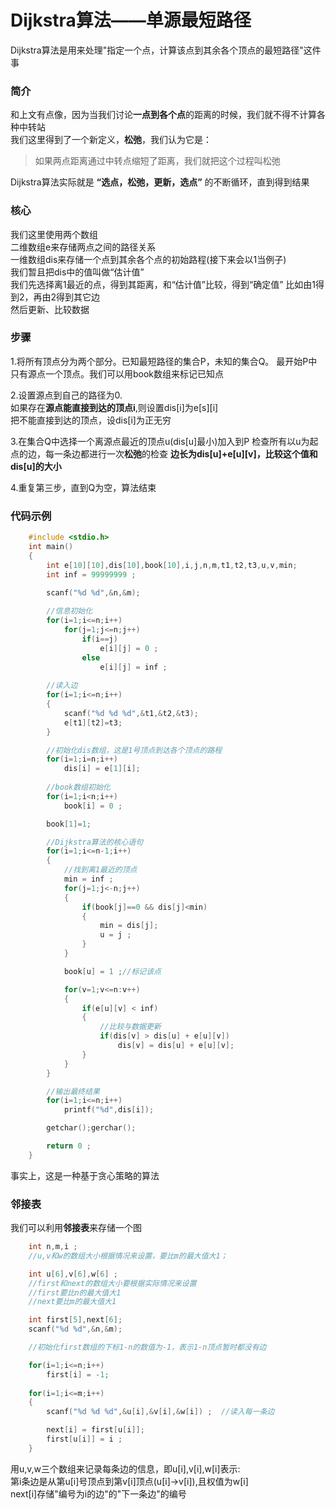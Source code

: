 # Dijkstra算法——单源最短路径    
Dijkstra算法是用来处理"指定一个点，计算该点到其余各个顶点的最短路径"这件事  

### 简介
和上文有点像，因为当我们讨论**一点到各个点**的距离的时候，我们就不得不计算各种中转站    
我们这里得到了一个新定义，**松弛**，我们认为它是：  
>如果两点距离通过中转点缩短了距离，我们就把这个过程叫松弛    

Dijkstra算法实际就是 **“选点，松弛，更新，选点”** 的不断循环，直到得到结果    

### 核心
我们这里使用两个数组    
二维数组e来存储两点之间的路径关系   
一维数组dis来存储一个点到其余各个点的初始路程(接下来会以1当例子)    
我们暂且把dis中的值叫做“估计值”     
我们先选择离1最近的点，得到其距离，和“估计值”比较，得到“确定值” 
比如由1得到2，再由2得到其它边   
然后更新、比较数据  

### 步骤
1.将所有顶点分为两个部分。已知最短路径的集合P，未知的集合Q。
最开始P中只有源点一个顶点。我们可以用book数组来标记已知点   

2.设置源点到自己的路径为0.  
如果存在**源点能直接到达的顶点i**,则设置dis[i]为e[s][i]     
把不能直接到达的顶点，设dis[i]为正无穷  

3.在集合Q中选择一个离源点最近的顶点u(dis[u]最小)加入到P 
检查所有以u为起点的边，每一条边都进行一次**松弛**的检查 
**边长为dis[u]+e[u][v]，比较这个值和dis[u]的大小**  

4.重复第三步，直到Q为空，算法结束   

### 代码示例
```c
    #include <stdio.h>
    int main()
    {
        int e[10][10],dis[10],book[10],i,j,n,m,t1,t2,t3,u,v,min;
        int inf = 99999999 ; 
        
        scanf("%d %d",&n,&m);

        //信息初始化
        for(i=1;i<=n;i++)
            for(j=1;j<=n;j++)
                if(i==j)    
                    e[i][j] = 0 ;
                else        
                    e[i][j] = inf ; 
        
        //读入边    
        for(i=1;i<=n;i++)
        {
            scanf("%d %d %d",&t1,&t2,&t3);
            e[t1][t2]=t3;
        }

        //初始化dis数组，这是1号顶点到达各个顶点的路程  
        for(i=1;i=n;i++)
            dis[i] = e[1][i];
        
        //book数组初始化
        for(i=1;i<n;i++)
            book[i] = 0 ;

        book[1]=1;

        //Dijkstra算法的核心语句  
        for(i=1;i<=n-1;i++)
        {
            //找到离1最近的顶点
            min = inf ; 
            for(j=1;j<-n;j++)
            {
                if(book[j]==0 && dis[j]<min)
                {
                    min = dis[j];
                    u = j ;
                }
            }

            book[u] = 1 ;//标记该点

            for(v=1;v<=n:v++)
            {
                if(e[u][v] < inf)
                {
                    //比较与数据更新
                    if(dis[v] > dis[u] + e[u][v])
                        dis[v] = dis[u] + e[u][v];
                }
            }
        }

        //输出最终结果
        for(i=1;i<=n;i++)
            printf("%d",dis[i]);

        getchar();gerchar();

        return 0 ;
    }
```
事实上，这是一种基于贪心策略的算法  

### 邻接表  
我们可以利用**邻接表**来存储一个图  
```C
    int n,m,i ; 
    //u,v和w的数组大小根据情况来设置，要比m的最大值大1；

    int u[6],v[6],w[6] ;
    //first和next的数组大小要根据实际情况来设置
    //first要比n的最大值大1
    //next要比m的最大值大1  

    int first[5],next[6];
    scanf("%d %d",&n,&m);

    //初始化first数组的下标1-n的数值为-1，表示1-n顶点暂时都没有边   

    for(i=1;i<=n;i++)
        first[i] = -1;
    
    for(i=1;i<=m;i++)
    {
        scanf("%d %d %d",&u[i],&v[i],&w[i]) ;  //读入每一条边   

        next[i] = first[u[i]];
        first[u[i]] = i ;
    }
```
用u,v,w三个数组来记录每条边的信息，即u[i],v[i],w[i]表示:    
第i条边是从第u[i]号顶点到第v[i]顶点(u[i]->v[i]),且权值为w[i]    
next[i]存储"编号为i的边"的"下一条边"的编号  

